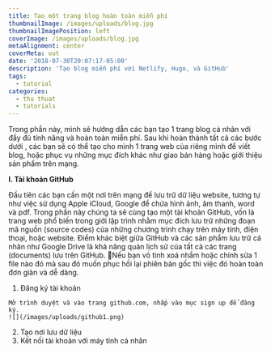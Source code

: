 ```yaml
---
title: Tạo một trang blog hoàn toàn miễn phí
thumbnailImage: /images/uploads/blog.jpg
thumbnailImagePosition: left
coverImage: /images/uploads/blog.jpg
metaAlignment: center
coverMeta: out
date: '2018-07-30T20:07:17-05:00'
description: 'Tạo blog miễn phí với Netlify, Hugo, và GitHub'
tags:
  - tutorial
categories:
  - thu thuat
  - tutorials
---
```

Trong phần này, mình sẽ hướng dẫn các bạn tạo 1 trang blog cá nhân với đầy đủ tính năng và hoàn toàn miễn phí. Sau khi hoàn thành tất cả các bước dưới , các bạn sẽ có thể tạo cho mình 1 trang web của riêng mình để viết blog, hoặc phục vụ những mục đích khác như giao bán hàng hoặc giới thiệu sản phẩm trên mạng.

**I. Tài khoản GitHub**

Đầu tiên các bạn cần một nơi trên mạng để lưu trữ dữ liệu website, tương tự như việc sử dụng Apple iCloud, Google để chứa hình ảnh, âm thanh, word và pdf. Trong phần này chúng ta sẽ cùng tạo một tài khoản GitHub, vốn là trang web phổ biến trong giới lập trình nhằm mục đích lưu trữ những đoạn mã nguồn (source codes) của những chương trình chạy trên máy tính, điện thoại, hoặc website. Điểm khác biệt giữa GitHub và các sản phẩm lưu trữ cá nhân như Google Drive là khả năng quản  lịch sử của tất cả các trang (documents) lưu trên GitHub. Nếu bạn vô tình xoá nhầm hoặc chỉnh sửa 1 file nào đó mà sau đó muốn phục hồi lại phiên bản gốc thì việc đó hoàn toàn đơn giản và dễ dàng.

1. Đăng ký tài khoản
```
Mở trình duyệt và vào trang github.com, nhấp vào mục sign up để đăng ký.
![](/images/uploads/github1.png)
```
2. Tạo nơi lưu dữ liệu
3. Kết nối tài khoản với máy tính cá nhân
